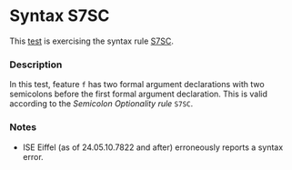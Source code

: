 # Syntax S7SC

This [test](.) is exercising the syntax rule [S7SC](../Readme.md).

### Description

In this test, feature `f` has two formal argument declarations with two semicolons before the first formal argument declaration. This is valid according to the *Semicolon Optionality rule* `S7SC`.

### Notes

* ISE Eiffel (as of 24.05.10.7822 and after) erroneously reports a syntax error.
